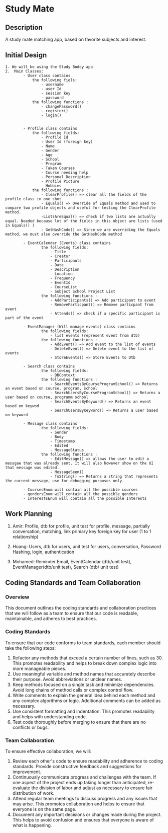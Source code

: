 # Study Mate

## Description

A study mate matching app, based on favorite subjects and interest.

## Initial Design
    1. We will be using the Study Buddy app 
    2.  Main Classes:
            - User class contains 
                the following fiels:
                    - username
                    - user Id 
                    - session key
                    - password 
                the following functions :
                    - changePassword() 
                    - register()
                    - login()


            - Profile class contains 
                the following fields:
                    - Profile Id 
                    - User Id (foreign key)
                    - Name
                    - Gender
                    - Age 
                    - School
                    - Program
                    - Taken Courses
                    - Course needing help
                    - Personal Description
                    - Profile Picture 
                    - Hobbies 
                the following functions :
                    - ClearProfile() => clear all the fields of the profile class in one shot
                    - Equals() => Override of Equals method and used to compare two profile objects and useful for testing the ClearProfile method.
                    -ListsAreEqual() => check if two lists are actually equal. Needed because lot of the fields in this object are lists (used in Equals() )
                    - GetHashCode() => Since we are overriding the Equals method, we must also override the GetHashCode method
        
            - EventCalendar (Events) class contains 
                    the following fields:
                        - Title 
                        - Creator 
                        - Participants
                        - Date
                        - Description 
                        - Location
                        - Frequency
                        - EventId 
                        - CourseList
                        - Subject School Project List
                    the following functions :
                        - AddParticipants() => Add participant to event
                        - RemoveParticpant() => Remove particpant from event
                        - Attends() => check if a specific participant is part of the event
                        
            - EventManager (Will manage events) class contains 
                    the following fields:
                        - list events (represent event from dtb)
                    the following functions :
                        - AddEvent() => Add event to the list of events
                        - DeleteEvent() => Delete event to the list of events
                        - StoreEvents() => Store Events to Dtb
            
            - Search class contains 
                    the following fields:
                        - DBContext
                    the following functions :
                        - SearchEventsByCourseProgramSchool() => Returns an event based on course, program, school
                        - SearchUsersByCourseProgramSchool() => Returns a user based on course, programm school
                        - SearchEventsByKeyword() => Returns an event based on keywod
                        - SearchUsersByKeyword() => Returns a user based on keyword

            - Message class contains 
                    the following fields:
                        - Sender
                        - Body
                        - Timestamp
                        - Edited
                        - MessageStatus
                    the following functions :
                        - EditMessage() => allows the user to edit a messgae that was already sent. It will also however show on the UI that message was edited. 
                        - MessageSeen()
                        - ToString() => Returns a string that represents the current message, use for debugging purposes only.
    
            - CoursesEnum will contain all the possible courses
            - gendersEnum will contain all the possible genders 
            - InterestsEnum will contain all the possible Interests
## Work Planning

1. Amir: Profile, dtb for profile, unit test for profile, message, partially conversation, matching, link primary key foreign key for user (1 to 1 relationship) 

2. Hoang: Users, dtb for users, unit test for users, conversation, Password Hashing, login, authentication 

3. Mohamed: Reminder Email, EventCalendar (dtb/unit test), EventManager(dtb/unit test), Search (dtb/ unit test)

## Coding Standards and Team Collaboration
### Overview
This document outlines the coding standards and collaboration practices that we will follow as a team to ensure that our code is readable, maintainable, and adheres to best practices.

### Coding Standards
To ensure that our code conforms to team standards, each member should take the following steps:

1. Refactor any methods that exceed a certain number of lines, such as 30. This promotes readability and helps to break down complex logic into more manageable pieces.
2. Use meaningful variable and method names that accurately describe their purpose. Avoid abbreviations or unclear names.
3. Keep methods focused on a single task and minimize dependencies. Avoid long chains of method calls or complex control flow.
4. Write comments to explain the general idea behind each method and any complex algorithms or logic. Additional comments can be added as necessary.
5. Use consistent formatting and indentation. This promotes readability and helps with understanding code.
6. Test code thoroughly before merging to ensure that there are no conflicts or bugs.

### Team Collaboration
To ensure effective collaboration, we will:

1. Review each other's code to ensure readability and adherence to coding standards. Provide constructive feedback and suggestions for improvement.
2. Continuously communicate progress and challenges with the team. If one aspect of the project ends up taking longer than anticipated, re-evaluate the division of labor and adjust as necessary to ensure fair distribution of work.
3. Attend regular team meetings to discuss progress and any issues that may arise. This promotes collaboration and helps to ensure that everyone is on the same page.
4. Document any important decisions or changes made during the project. This helps to avoid confusion and ensures that everyone is aware of what is happening.
